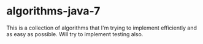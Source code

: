 # algorithms-java-7

This is a collection of algorithms that I'm trying to implement efficiently and as easy as possible. 
Will try to implement testing also.